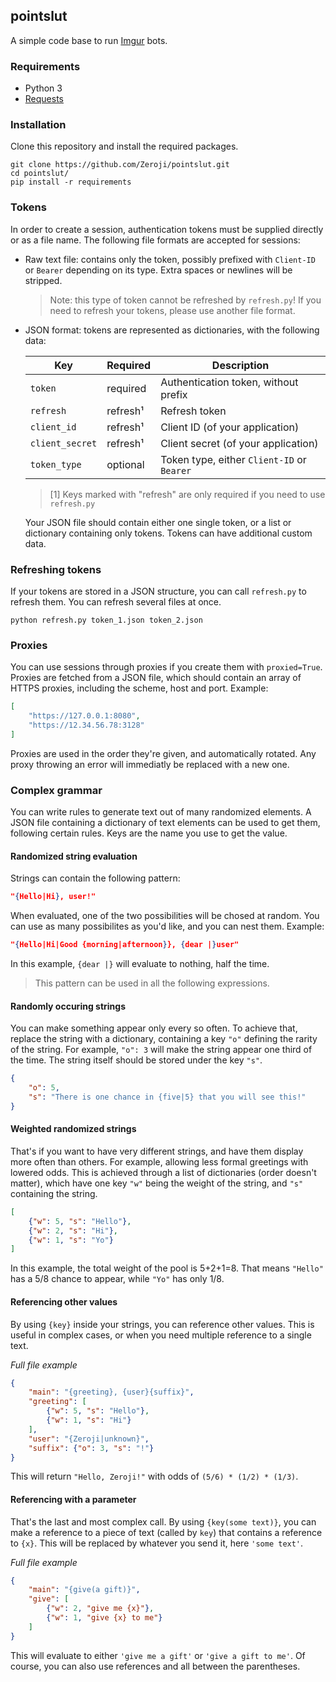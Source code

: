 ## pointslut

A simple code base to run [Imgur](https://imgur.com/) bots.

### Requirements

- Python 3
- [Requests](http://docs.python-requests.org/en/master/)

### Installation

Clone this repository and install the required packages.

```
git clone https://github.com/Zeroji/pointslut.git
cd pointslut/
pip install -r requirements
```

### Tokens

In order to create a session, authentication tokens must be supplied directly
or as a file name. The following file formats are accepted for sessions:

- Raw text file: contains only the token, possibly prefixed with `Client-ID` or
  `Bearer` depending on its type. Extra spaces or newlines will be stripped.
  > Note: this type of token cannot be refreshed by `refresh.py`!
  > If you need to refresh your tokens, please use another file format.
- JSON format: tokens are represented as dictionaries, with the following data:

  Key            |Required|Description
  ---------------|--------|-----------
  `token`        |required|Authentication token, without prefix
  `refresh`      |refresh¹|Refresh token
  `client_id`    |refresh¹|Client ID (of your application)
  `client_secret`|refresh¹|Client secret (of your application)
  `token_type`   |optional|Token type, either `Client-ID` or `Bearer`

  > [1] Keys marked with "refresh" are only required if you need to use `refresh.py`

  Your JSON file should contain either one single token, or a list or
  dictionary containing only tokens. Tokens can have additional custom data.

### Refreshing tokens

If your tokens are stored in a JSON structure, you can call `refresh.py` to
refresh them. You can refresh several files at once.

```
python refresh.py token_1.json token_2.json
```

### Proxies

You can use sessions through proxies if you create them with `proxied=True`.
Proxies are fetched from a JSON file, which should contain an array of HTTPS
proxies, including the scheme, host and port. Example:

```json
[
    "https://127.0.0.1:8080",
    "https://12.34.56.78:3128"
]
```

Proxies are used in the order they're given, and automatically rotated. Any
proxy throwing an error will immediatly be replaced with a new one.

### Complex grammar

You can write rules to generate text out of many randomized elements.
A JSON file containing a dictionary of text elements can be used to get them,
following certain rules. Keys are the name you use to get the value.

#### Randomized string evaluation

Strings can contain the following pattern:
```json
"{Hello|Hi}, user!"
```
When evaluated, one of the two possibilities will be chosed at random. You can
use as many possibilites as you'd like, and you can nest them. Example:
```json
"{Hello|Hi|Good {morning|afternoon}}, {dear |}user"
```
In this example, `{dear |}` will evaluate to nothing, half the time.

> This pattern can be used in all the following expressions.

#### Randomly occuring strings

You can make something appear only every so often. To achieve that, replace the
string with a dictionary, containing a key `"o"` defining the rarity of the string.
For example, `"o": 3` will make the string appear one third of the time. The string
itself should be stored under the key `"s"`.
```json
{
    "o": 5,
    "s": "There is one chance in {five|5} that you will see this!"
}
```

#### Weighted randomized strings

That's if you want to have very different strings, and have them display more often
than others. For example, allowing less formal greetings with lowered odds. This is
achieved through a list of dictionaries (order doesn't matter), which have one key
`"w"` being the weight of the string, and `"s"` containing the string.
```json
[
    {"w": 5, "s": "Hello"},
    {"w": 2, "s": "Hi"},
    {"w": 1, "s": "Yo"}
]
```
In this example, the total weight of the pool is 5+2+1=8. That means `"Hello"` has
a 5/8 chance to appear, while `"Yo"` has only 1/8.

#### Referencing other values

By using `{key}` inside your strings, you can reference other values. This is
useful in complex cases, or when you need multiple reference to a single text.

*Full file example*
```json
{
    "main": "{greeting}, {user}{suffix}",
    "greeting": [
        {"w": 5, "s": "Hello"},
        {"w": 1, "s": "Hi"}
    ],
    "user": "{Zeroji|unknown}",
    "suffix": {"o": 3, "s": "!"}
}
```
This will return `"Hello, Zeroji!"` with odds of `(5/6) * (1/2) * (1/3)`.

#### Referencing with a parameter

That's the last and most complex call. By using `{key(some text)}`, you can make
a reference to a piece of text (called by `key`) that contains a reference to
`{x}`. This will be replaced by whatever you send it, here `'some text'`.

*Full file example*
```json
{
    "main": "{give(a gift)}",
    "give": [
        {"w": 2, "give me {x}"},
        {"w": 1, "give {x} to me"}
    ]
}
```
This will evaluate to either `'give me a gift'` or `'give a gift to me'`. Of
course, you can also use references and all between the parentheses.
